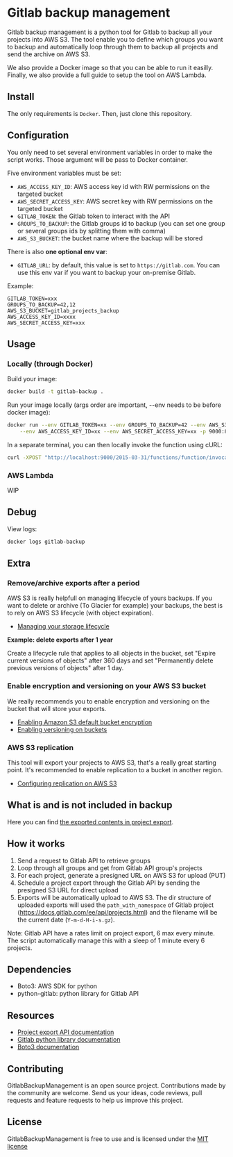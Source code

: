 # Gitlab backup management

Gitlab backup management is a python tool for Gitlab to backup all your projects into AWS S3. The tool enable you to define 
which groups you want to backup and automatically loop through them to backup all projects and send the archive on AWS S3.

We also provide a Docker image so that you can be able to run it easilly. Finally, we also provide a full guide to setup 
the tool on AWS Lambda.

## Install

The only requirements is `Docker`. Then, just clone this repository.

## Configuration

You only need to set several environment variables in order to make the script works. Those argument will be pass to Docker 
container.

Five environment variables must be set:
- `AWS_ACCESS_KEY_ID`: AWS access key id with RW permissions on the targeted bucket
- `AWS_SECRET_ACCESS_KEY`: AWS secret key with RW permissions on the targeted bucket
- `GITLAB_TOKEN`: the Gitlab token to interact with the API
- `GROUPS_TO_BACKUP`: the Gitlab groups id to backup (you can set one group or several groups ids by splitting them with comma)
- `AWS_S3_BUCKET`: the bucket name where the backup will be stored

There is also **one optional env var**:
- `GITLAB_URL`: by default, this value is set to `https://gitlab.com`. You can use this env var if you want to backup your 
on-premise Gitlab.

Example:
```
GITLAB_TOKEN=xxx
GROUPS_TO_BACKUP=42,12
AWS_S3_BUCKET=gitlab_projects_backup
AWS_ACCESS_KEY_ID=xxxx
AWS_SECRET_ACCESS_KEY=xxx
```

## Usage

### Locally (through Docker)

Build your image:
```bash
docker build -t gitlab-backup .
```

Run your image locally (args order are important, --env needs to be before docker image):
```bash
docker run --env GITLAB_TOKEN=xx --env GROUPS_TO_BACKUP=42 --env AWS_S3_BUCKET=gitlab_projects_backup \
    --env AWS_ACCESS_KEY_ID=xx --env AWS_SECRET_ACCESS_KEY=xx -p 9000:8080 --name gitlab-backup gitlab-backup 
```

In a separate terminal, you can then locally invoke the function using cURL:
```bash
curl -XPOST "http://localhost:9000/2015-03-31/functions/function/invocations" -d '{}'
```

### AWS Lambda
WIP

## Debug

View logs:
```bash
docker logs gitlab-backup
```

## Extra

### Remove/archive exports after a period
AWS S3 is really helpfull on managing lifecycle of yours backups. If you want to delete or archive (To Glacier for example)
your backups, the best is to rely on AWS S3 lifecycle (with object expiration).

- [Managing your storage lifecycle](https://docs.aws.amazon.com/AmazonS3/latest/userguide/object-lifecycle-mgmt.html)

**Example: delete exports after 1 year**

Create a lifecycle rule that applies to all objects in the bucket, set "Expire current versions of objects" after 360 
days and set "Permanently delete previous versions of objects" after 1 day.

### Enable encryption and versioning on your AWS S3 bucket
We really recommends you to enable encryption and versioning on the bucket that will store your exports.

- [Enabling Amazon S3 default bucket encryption](https://docs.aws.amazon.com/AmazonS3/latest/userguide/default-bucket-encryption.html)
- [Enabling versioning on buckets](https://docs.aws.amazon.com/AmazonS3/latest/userguide/manage-versioning-examples.html)

### AWS S3 replication

This tool will export your projects to AWS S3, that's a really great starting point. It's recommended to enable replication 
to a bucket in another region.

- [Configuring replication on AWS S3](https://docs.aws.amazon.com/AmazonS3/latest/userguide/replication-example-walkthroughs.html)

## What is and is not included in backup

Here you can find [the exported contents in project export](https://docs.gitlab.com/ee/user/project/settings/import_export.html#exported-contents).

## How it works

1. Send a request to Gitlab API to retrieve groups
2. Loop through all groups and get from Gitlab API group's projects
3. For each project, generate a presigned URL on AWS S3 for upload (PUT)
4. Schedule a project export through the Gitlab API by sending the presigned S3 URL for direct upload
5. Exports will be automatically upload to AWS S3. The dir structure of uploaded exports will used the `path_with_namespace` 
of Gitlab project (https://docs.gitlab.com/ee/api/projects.html) and the filename will be the current date (`Y-m-d-H-i-s.gz`). 

Note: Gitlab API have a rates limit on project export, 6 max every minute. The script automatically manage this with a sleep
 of 1 minute every 6 projects. 

## Dependencies

- Boto3: AWS SDK for python
- python-gitlab: python library for Gitlab API

## Resources

- [Project export API documentation](https://docs.gitlab.com/ee/api/project_import_export.html)
- [Gitlab python library documentation](https://python-gitlab.readthedocs.io/)
- [Boto3 documentation](https://boto3.amazonaws.com/v1/documentation/api/latest/guide/s3-examples.html)

## Contributing

GitlabBackupManagement is an open source project. Contributions made by the community are welcome. Send us your ideas, 
code reviews, pull requests and feature requests to help us improve this project.

## License

GitlabBackupManagement is free to use and is licensed under the [MIT license](http://www.opensource.org/licenses/mit-license.php)